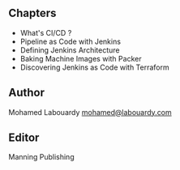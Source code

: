 ## Chapters

* What's CI/CD ?
* Pipeline as Code with Jenkins
* Defining Jenkins Architecture
* Baking Machine Images with Packer
* Discovering Jenkins as Code with Terraform

## Author

Mohamed Labouardy <mohamed@labouardy.com>

## Editor

Manning Publishing 